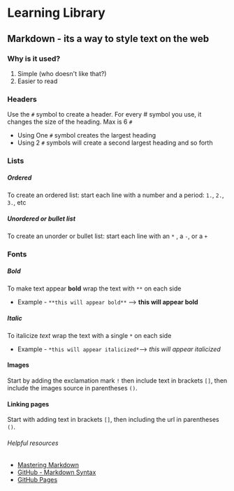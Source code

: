 # Learning Library


## **Markdown** - its a way to style text on the web
### Why is it used?
 1. Simple (who doesn't like that?)
 2. Easier to read


### Headers
Use the `#` symbol to create a header. For every # symbol you use, it changes the size of the heading. Max is 6 `#`

 * Using One `#` symbol creates the largest heading
* Using 2 `#` symbols will create a second largest heading and so forth


### Lists
##### Ordered
To create an ordered list: start each line with a number and a period: `1.`, `2.`, `3.`, etc
##### Unordered or bullet list
To create an unorder or bullet list: start each line with an `*` , a `-`, or a `+`


### Fonts
##### Bold
To make text appear **bold** wrap the text with `**` on each side
  + Example - `**this will appear bold**` --> **this will appear bold**


##### Italic
To italicize *text* wrap the text with a single `*` on each side
  + Example - `*this will appear italicized*`--> *this will appear italicized*
  

#### Images
Start by adding the exclamation mark `!` then include text in brackets `[]`, then include the images source in parentheses `()`. 

#### Linking pages
Start with adding text in brackets `[]`, then including the url in parentheses `()`. 

###### Helpful resources
 + [Mastering Markdown](https://guides.github.com/features/mastering-markdown/)
 + [GitHub - Markdown Syntax](https://docs.github.com/en/free-pro-team@latest/github/writing-on-github/basic-writing-and-formatting-syntax)
 + [GitHub Pages](https://pages.github.com/)
